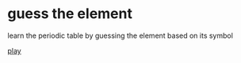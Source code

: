 # guess the element
learn the periodic table by guessing the element based on its symbol

[play](https://ssebastianoo.github.io/GuessTheElement)
